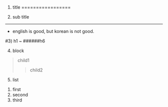 1) title
=================


2) sub title
-----------

* english is good, but korean is not good.


#3) h1
~
######h6


4) block
>child1
>>child2


5) list
1. first
2. second
3. third

